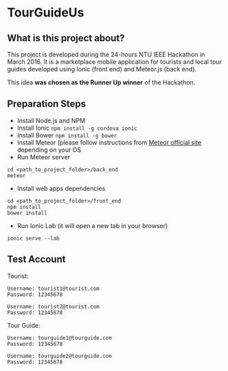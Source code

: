 # TourGuideUs

## What is this project about?
This project is developed during the 24-hours NTU IEEE Hackathon in March 2016. It is a marketplace mobile application for tourists and local tour guides developed using Ionic (front end) and Meteor.js (back end). 

This idea **was chosen as the Runner Up winner** of the Hackathon.

## Preparation Steps
- Install Node.js and NPM
- Install Ionic ``` npm install -g cordova ionic ```
- Install Bower ``` npm install -g bower ```
- Install Meteor (please follow instructions from [Meteor official site](https://www.meteor.com/install) depending on your OS
- Run Meteor server 
```
cd <path_to_project_folder>/back_end
meteor
```
- Install web apps dependencies
```
cd <path_to_project_folder>/front_end
npm install
bower install
```
- Run Ionic Lab (it will open a new tab in your browser)
```
ionic serve --lab
```

## Test Account
Tourist:
```
Username: tourist1@tourist.com
Password: 12345678

Username: tourist2@tourist.com
Password: 12345678
```

Tour Guide:
```
Username: tourguide1@tourguide.com
Password: 12345678

Username: tourguide2@tourguide.com
Password: 12345678
```
